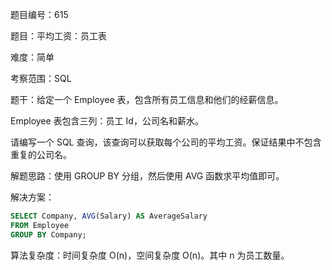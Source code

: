 题目编号：615

题目：平均工资：员工表

难度：简单

考察范围：SQL

题干：给定一个 Employee 表，包含所有员工信息和他们的经薪信息。

Employee 表包含三列：员工 Id，公司名和薪水。

请编写一个 SQL 查询，该查询可以获取每个公司的平均工资。保证结果中不包含重复的公司名。

解题思路：使用 GROUP BY 分组，然后使用 AVG 函数求平均值即可。

解决方案：

```sql
SELECT Company, AVG(Salary) AS AverageSalary
FROM Employee
GROUP BY Company;
```

算法复杂度：时间复杂度 O(n)，空间复杂度 O(n)。其中 n 为员工数量。